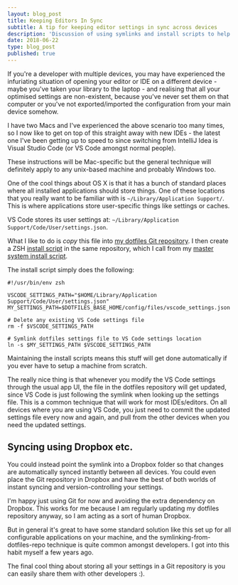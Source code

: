 ```yaml
---
layout: blog_post
title: Keeping Editors In Sync
subtitle: A tip for keeping editor settings in sync across devices
description: 'Discussion of using symlinks and install scripts to help keep editor settings in sync across devices'
date: 2018-06-22
type: blog_post
published: true
---
```


If you're a developer with multiple devices, you may have experienced the infuriating situation of opening your editor or IDE on a different device - maybe you've taken your library to the laptop - and realising that all your optimised settings are non-existent, because you've never set them on that computer or you've not exported/imported the configuration from your main device somehow.

I have two Macs and I've experienced the above scenario too many times, so I now like to get on top of this straight away with new IDEs - the latest one I've been getting up to speed to since switching from IntelliJ Idea is Visual Studio Code (or VS Code amongst normal people).

These instructions will be Mac-specific but the general technique will definitely apply to any unix-based machine and probably Windows too.

One of the cool things about OS X is that it has a bunch of standard places where all installed applications should store things. One of these locations that you really want to be familiar with is `~/Library/Application Support/`. This is where applications store user-specific things like settings or caches.

VS Code stores its user settings at: `~/Library/Application Support/Code/User/settings.json`.

What I like to do is *copy* this file into [my dotfiles Git repository](https://github.com/robinrob/dotfiles-base). I then create a ZSH [install script](https://github.com/robinrob/dotfiles-base/blob/master/zsh/vscode.zsh) in the same repository, which I call from my [master system install script](https://github.com/robinrob/dotfiles-base/tree/master/install.zsh).

The install script simply does the following:

<pre><code class="zsh">#!/usr/bin/env zsh

VSCODE_SETTINGS_PATH="$HOME/Library/Application Support/Code/User/settings.json"
MY_SETTINGS_PATH=$DOTFILES_BASE_HOME/config/files/vscode_settings.json

# Delete any existing VS Code settings file
rm -f $VSCODE_SETTINGS_PATH

# Symlink dotfiles settings file to VS Code settings location
ln -s $MY_SETTINGS_PATH $VSCODE_SETTINGS_PATH</code></pre>

Maintaining the install scripts means this stuff will get done automatically if you ever have to setup a machine from scratch.

The really nice thing is that whenever you modify the VS Code settings through the usual app UI, the file in the dotfiles repository will get updated, since VS Code is just following the symlink when looking up the settings file. This is a common technique that will work for most IDEs/editors. On all devices where you are using VS Code, you just need to commit the updated settings file every now and again, and pull from the other devices when you need the updated settings.

## Syncing using Dropbox etc.
You could instead point the symlink into a Dropbox folder so that changes are automatically synced instantly between all devices. You could even place the Git repository in Dropbox and have the best of both worlds of instant syncing and version-controlling your settings.

I'm happy just using Git for now and avoiding the extra dependency on Dropbox. This works for me because I am regularly updating my dotfiles repository anyway, so I am acting as a sort of human Dropbox.

But in general it's great to have some standard solution like this set up for all configurable applications on your machine, and the symlinking-from-dotfiles-repo technique is quite common amongst developers. I got into this habit myself a few years ago.

The final cool thing about storing all your settings in a Git repository is you can easily share them with other developers :).